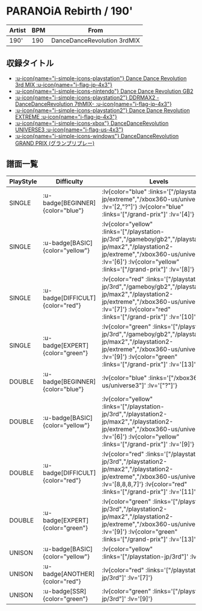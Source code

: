 # PARANOiA Rebirth / 190'

|Artist|BPM|From|
|------|---|----|
|190'|190|DanceDanceRevolution 3rdMIX|

## 収録タイトル

- [ :u-icon{name="i-simple-icons-playstation"} Dance Dance Revolution 3rd MIX :u-icon{name="i-flag-jp-4x3"} ](/playstation-jp/3rd)
- [ :u-icon{name="i-simple-icons-nintendo"} Dance Dance Revolution GB2](/gameboy/gb2)
- [ :u-icon{name="i-simple-icons-playstation2"} DDRMAX2 -DanceDanceRevolution 7thMIX- :u-icon{name="i-flag-jp-4x3"} ](/playstation2-jp/max2)
- [ :u-icon{name="i-simple-icons-playstation2"} Dance Dance Revolution EXTREME :u-icon{name="i-flag-jp-4x3"} ](/playstation2-jp/extreme)
- [ :u-icon{name="i-simple-icons-xbox"} DanceDanceRevolution UNIVERSE3 :u-icon{name="i-flag-us-4x3"} ](/xbox360-us/universe3)
- [ :u-icon{name="i-simple-icons-windows"} DanceDanceRevolution GRAND PRIX (グランプリプレー)](/grand-prix#ddr-3rdmix)

## 譜面一覧

|PlayStyle|Difficulty|Levels|Notes|Movie|
|---------|----------|------|-----|-----|
|SINGLE| :u-badge[BEGINNER]{color="blue"} | :lv{color="blue" :links='["/playstation2-jp/extreme","/xbox360-us/universe3"]' :lv='[2,"?"]'}  :lv{color="blue" :links='["/grand-prix"]' :lv='[4]'} |117/0||
|SINGLE| :u-badge[BASIC]{color="yellow"} | :lv{color="yellow" :links='["/playstation-jp/3rd","/gameboy/gb2","/playstation2-jp/max2","/playstation2-jp/extreme","/xbox360-us/universe3"]' :lv='[6]'}  :lv{color="yellow" :links='["/grand-prix"]' :lv='[8]'} |280/0||
|SINGLE| :u-badge[DIFFICULT]{color="red"} | :lv{color="red" :links='["/playstation-jp/3rd","/gameboy/gb2","/playstation2-jp/max2","/playstation2-jp/extreme","/xbox360-us/universe3"]' :lv='[7]'}  :lv{color="red" :links='["/grand-prix"]' :lv='[10]'} |322/0||
|SINGLE| :u-badge[EXPERT]{color="green"} | :lv{color="green" :links='["/playstation-jp/3rd","/gameboy/gb2","/playstation2-jp/max2","/playstation2-jp/extreme","/xbox360-us/universe3"]' :lv='[9]'}  :lv{color="green" :links='["/grand-prix"]' :lv='[13]'} |433/0||
|DOUBLE| :u-badge[BEGINNER]{color="blue"} | :lv{color="blue" :links='["/xbox360-us/universe3"]' :lv='["?"]'} |84/11||
|DOUBLE| :u-badge[BASIC]{color="yellow"} | :lv{color="yellow" :links='["/playstation-jp/3rd","/playstation2-jp/max2","/playstation2-jp/extreme","/xbox360-us/universe3"]' :lv='[6]'}  :lv{color="yellow" :links='["/grand-prix"]' :lv='[9]'} |281/0||
|DOUBLE| :u-badge[DIFFICULT]{color="red"} | :lv{color="red" :links='["/playstation-jp/3rd","/playstation2-jp/max2","/playstation2-jp/extreme","/xbox360-us/universe3"]' :lv='[8,8,8,7]'}  :lv{color="red" :links='["/grand-prix"]' :lv='[11]'} |321/0||
|DOUBLE| :u-badge[EXPERT]{color="green"} | :lv{color="green" :links='["/playstation-jp/3rd","/playstation2-jp/max2","/playstation2-jp/extreme","/xbox360-us/universe3"]' :lv='[9]'}  :lv{color="green" :links='["/grand-prix"]' :lv='[13]'} |423/0||
|UNISON| :u-badge[BASIC]{color="yellow"} | :lv{color="yellow" :links='["/playstation-jp/3rd"]' :lv='[6]'} |||
|UNISON| :u-badge[ANOTHER]{color="red"} | :lv{color="red" :links='["/playstation-jp/3rd"]' :lv='[7]'} |||
|UNISON| :u-badge[SSR]{color="green"} | :lv{color="green" :links='["/playstation-jp/3rd"]' :lv='[9]'} |||
